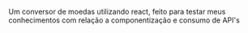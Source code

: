 Um conversor de moedas utilizando react, feito para testar meus conhecimentos com relação a componentização e consumo de API's